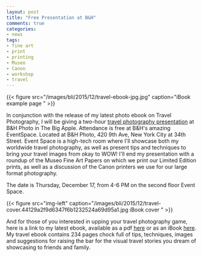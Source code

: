 ```yaml
---
layout: post
title: "Free Presentation at B&H"
comments: true
categories:
- news
tags:
- fine art
- print
- printing
- Museo
- Canon
- workshop
- travel
---
```


{{< figure src="/images/bli/2015/12/travel-ebook-jpg.jpg" caption="iBook example page " >}}

In conjunction with the release of my latest photo ebook on Travel Photography, I will be giving a two-hour [travel photography presentation](http://www.bhphotovideo.com/find/eventDetails.jsp/id/2202) at B&H Photo in The Big Apple. Attendance is free at B&H's amazing EventSpace. Located at B&H Photo, 420 9th Ave, New York City at 34th Street. Event Space is a high-tech room where I'll showcase both my worldwide travel photography, as well as present tips and techniques to bring your travel images from okay to WOW! I'll end my presentation with a roundup of the Museo Fine Art Papers on which we print our Limited Edition prints, as well as a discussion of the Canon printers we use for our large format photography. 

<!--more-->

The date is Thursday, December 17, from 4-6 PM on the second floor Event Space. 

{{< figure src="img-left" caption="/images/bli/2015/12/travel-cover.44129a2f9d6347f6b1232524a69d95a1.jpg iBook cover " >}}

And for those of you interested in upping your travel photography game, here is a link to my latest ebook, available as a pdf  [here](http://shop.lesterpickerphoto.com/page/110) or as an iBook [here](https://itunes.apple.com/us/book/travel-photography/id1058575742?ls=1&mt=11). My travel ebook contains 234 pages chock full of tips, techniques, images and suggestions for raising the bar for the visual travel stories you dream of showcasing to friends and family. 


